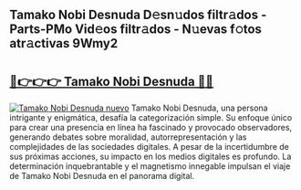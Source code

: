 ## Tamako Nobi Desnuda D𝚎sn𝚞dos filtr𝚊dos - Parts-PMo Vid𝚎os filtr𝚊dos - N𝚞evas f𝚘tos atr𝚊ctivas 9Wmy2

# <h2><a href="http://mb36myv.tromn.icu/?c=Tamako+Nobi+Desnuda">🔗👉👉👉 Tamako Nobi Desnuda 🔗🔗</a></h2>

[![Tamako Nobi Desnuda nuevo](https://i.imgur.com/pEAQMta.gif)](http://mb36myv.tromn.icu/?c=Tamako+Nobi+Desnuda)
Tamako Nobi Desnuda, una persona intrigante y enigmática, desafía la categorización simple. Su enfoque único para crear una presencia en línea ha fascinado y provocado observadores, generando debates sobre moralidad, autorrepresentación y las complejidades de las sociedades digitales. A pesar de la incertidumbre de sus próximas acciones, su impacto en los medios digitales es profundo. La determinación inquebrantable y el magnetismo innegable impulsan el viaje de Tamako Nobi Desnuda en el panorama digital.
